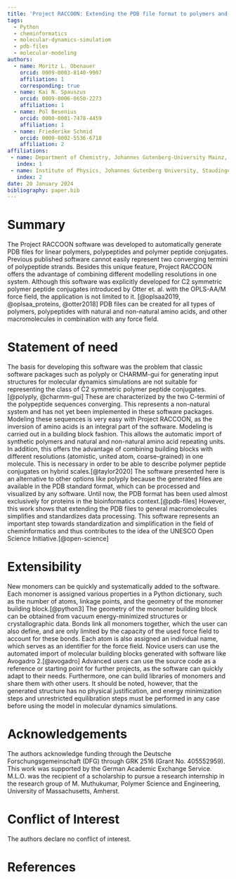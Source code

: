 ```yaml
---
title: 'Project RACCOON: Extending the PDB file format to polymers and polymer peptide conjugates'
tags:
  - Python
  - cheminformatics
  - molecular-dynamics-simulatiom
  - pdb-files
  - molecular-modeling
authors:
  - name: Moritz L. Obenauer
    orcid: 0009-0003-8140-9907
    affiliation: 1 
    corresponding: true 
  - name: Kai N. Spauszus
    orcid: 0009-0006-0650-2273
    affiliation: 1 
  - name: Pol Besenius
    orcid: 0000-0001-7478-4459
    affiliation: 1 
  - name: Friederike Schmid
    orcid: 0000-0002-5536-6718
    affiliation: 2 
affiliations:
 - name: Department of Chemistry, Johannes Gutenberg-University Mainz, Duesbergweg 10-14, D-55128 Mainz, Germany
   index: 1
 - name: Institute of Physics, Johannes Gutenberg University, Staudingerweg 9, 55128 Mainz, Germany
   index: 2
date: 20 January 2024
bibliography: paper.bib
---
```


# Summary

The Project RACCOON software was developed to automatically generate PDB files for linear polymers, polypeptides and polymer peptide conjugates. Previous published software cannot easily represent two converging termini of polypeptide strands. Besides this unique feature, Project RACCOON offers the advantage of combining different modelling resolutions in one system. Although this software was explicitly developed for C2 symmetric polymer peptide conjugates introduced by Otter et. al. with the OPLS-AA/M force field, the application is not limited to it. [@oplsaa2019, @oplsaa_proteins, @otter2018] PDB files can be created for all types of polymers, polypeptides with natural and non-natural amino acids, and other macromolecules in combination with any force field.

# Statement of need

The basis for developing this software was the problem that classic software packages such as polyply or CHARMM-gui for generating input structures for molecular dynamics simulations are not suitable for representing the class of C2 symmetric polymer peptide conjugates.[@polyply, @charmm-gui] These are characterized by the two C-termini of the polypeptide sequences converging. This represents a non-natural system and has not yet been implemented in these software packages. Modeling these sequences is very easy with Project RACCOON, as the inversion of amino acids is an integral part of the software.
Modeling is carried out in a building block fashion. This allows the automatic import of synthetic polymers and natural and non-natural amino acid repeating units. In addition, this offers the advantage of combining building blocks with different resolutions (atomistic, united atom, coarse-grained) in one molecule. This is necessary in order to be able to describe polymer peptide conjugates on hybrid scales.[@taylor2020]
The software presented here is an alternative to other options like polyply because the generated files are available in the PDB standard format, which can be processed and visualized by any software. Until now, the PDB format has been used almost exclusively for proteins in the bioinformatics context.[@pdb-files] However, this work shows that extending the PDB files to general macromolecules simplifies and standardizes data processing. This software represents an important step towards standardization and simplification in the field of cheminformatics and thus contributes to the idea of the UNESCO Open Science Initiative.[@open-science]

# Extensibility

New monomers can be quickly and systematically added to the software. Each monomer is assigned various properties in a Python dictionary, such as the number of atoms, linkage points, and the geometry of the monomer building block.[@python3] The geometry of the monomer building block can be obtained from vacuum energy-minimized structures or crystallographic data. Bonds link all monomers together, which the user can also define, and are only limited by the capacity of the used force field to account for these bonds. Each atom is also assigned an individual name, which serves as an identifier for the force field.
Novice users can use the automated import of molecular building blocks generated with software like Avogadro 2.[@avogadro] Advanced users can use the source code as a reference or starting point for further projects, as the software can quickly adapt to their needs. Furthermore, one can build libraries of monomers and share them with other users.
It should be noted, however, that the generated structure has no physical justification, and energy minimization steps and unrestricted equilibration steps must be performed in any case before using the model in molecular dynamics simulations.

# Acknowledgements

The authors acknowledge funding through the Deutsche Forschungsgemeinschaft (DFG) through GRK 2516 (Grant No. 405552959). This work was supported by the German Academic Exchange Service. M.L.O. was the recipient of a scholarship to pursue a research internship in the research group of M. Muthukumar, Polymer Science and Engineering, University of Massachusetts, Amherst. 

# Conflict of Interest

The authors declare no conflict of interest.

# References
